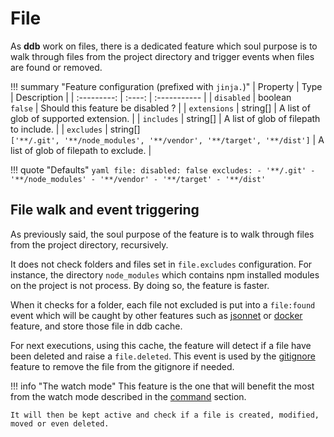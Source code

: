 File
===

As **ddb** work on files, there is a dedicated feature which soul purpose is to walk through files from the project
directory and trigger events when files are found or removed.

!!! summary "Feature configuration (prefixed with `jinja.`)"
    | Property | Type | Description |
    | :---------: | :----: | :----------- |
    | `disabled` | boolean<br>`false` | Should this feature be disabled ? |
    | `extensions` | string[] | A list of glob of supported extension. |
    | `includes` | string[] | A list of glob of filepath to include. |
    | `excludes` | string[]<br>`['**/.git', '**/node_modules', '**/vendor', '**/target', '**/dist']` | A list of glob of filepath to exclude. |

!!! quote "Defaults"
    ```yaml
    file:
      disabled: false
      excludes:
      - '**/.git'
      - '**/node_modules'
      - '**/vendor'
      - '**/target'
      - '**/dist'
    ```
    
File walk and event triggering
---

As previously said, the soul purpose of the feature is to walk through files from the project directory, recursively.

It does not check folders and files set in `file.excludes` configuration. 
For instance, the directory `node_modules` which contains npm installed modules on the project is not process.
By doing so, the feature is faster.

When it checks for a folder, each file not excluded is put into a `file:found` event which will be caught by other 
features such as [jsonnet](./jsonnet.md) or [docker](./jsonnet.md) feature, and store those file in ddb cache.

For next executions, using this cache, the feature will detect if a file have been deleted and raise a `file.deleted`.
This event is used by the [gitignore](./gitignore.md) feature to remove the file from the gitignore if needed.

!!! info "The watch mode"
    This feature is the one that will benefit the most from the watch mode described in the [command](../commands.md) 
    section.
    
    It will then be kept active and check if a file is created, modified, moved or even deleted.